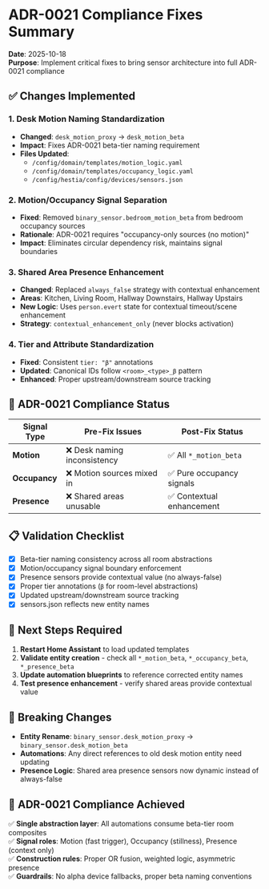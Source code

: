 # ADR-0021 Compliance Fixes Summary

**Date**: 2025-10-18  
**Purpose**: Implement critical fixes to bring sensor architecture into full ADR-0021 compliance

## ✅ Changes Implemented

### 1. **Desk Motion Naming Standardization**
- **Changed**: `desk_motion_proxy` → `desk_motion_beta`
- **Impact**: Fixes ADR-0021 beta-tier naming requirement
- **Files Updated**: 
  - `/config/domain/templates/motion_logic.yaml`
  - `/config/domain/templates/occupancy_logic.yaml`
  - `/config/hestia/config/devices/sensors.json`

### 2. **Motion/Occupancy Signal Separation**
- **Fixed**: Removed `binary_sensor.bedroom_motion_beta` from bedroom occupancy sources
- **Rationale**: ADR-0021 requires "occupancy-only sources (no motion)"
- **Impact**: Eliminates circular dependency risk, maintains signal boundaries

### 3. **Shared Area Presence Enhancement**
- **Changed**: Replaced `always_false` strategy with contextual enhancement
- **Areas**: Kitchen, Living Room, Hallway Downstairs, Hallway Upstairs
- **New Logic**: Uses `person.evert` state for contextual timeout/scene enhancement
- **Strategy**: `contextual_enhancement_only` (never blocks activation)

### 4. **Tier and Attribute Standardization**
- **Fixed**: Consistent `tier: "β"` annotations
- **Updated**: Canonical IDs follow `<room>_<type>_β` pattern
- **Enhanced**: Proper upstream/downstream source tracking

## 🎯 ADR-0021 Compliance Status

| Signal Type | Pre-Fix Issues | Post-Fix Status |
|-------------|----------------|-----------------|
| **Motion** | ❌ Desk naming inconsistency | ✅ All `*_motion_beta` |
| **Occupancy** | ❌ Motion sources mixed in | ✅ Pure occupancy signals |
| **Presence** | ❌ Shared areas unusable | ✅ Contextual enhancement |

## 📋 Validation Checklist

- [x] Beta-tier naming consistency across all room abstractions
- [x] Motion/occupancy signal boundary enforcement  
- [x] Presence sensors provide contextual value (no always-false)
- [x] Proper tier annotations (`β` for room-level abstractions)
- [x] Updated upstream/downstream source tracking
- [x] sensors.json reflects new entity names

## 🔄 Next Steps Required

1. **Restart Home Assistant** to load updated templates
2. **Validate entity creation** - check all `*_motion_beta`, `*_occupancy_beta`, `*_presence_beta`
3. **Update automation blueprints** to reference corrected entity names
4. **Test presence enhancement** - verify shared areas provide contextual value

## 🚨 Breaking Changes

- **Entity Rename**: `binary_sensor.desk_motion_proxy` → `binary_sensor.desk_motion_beta`
- **Automations**: Any direct references to old desk motion entity need updating
- **Presence Logic**: Shared area presence sensors now dynamic instead of always-false

## 📖 ADR-0021 Compliance Achieved

✅ **Single abstraction layer**: All automations consume beta-tier room composites  
✅ **Signal roles**: Motion (fast trigger), Occupancy (stillness), Presence (context only)  
✅ **Construction rules**: Proper OR fusion, weighted logic, asymmetric presence  
✅ **Guardrails**: No alpha device fallbacks, proper beta naming conventions